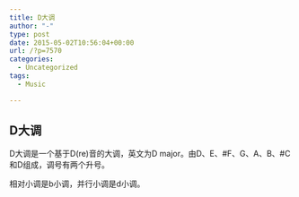 ```yaml
---
title: D大调
author: "-"
type: post
date: 2015-05-02T10:56:04+00:00
url: /?p=7570
categories:
  - Uncategorized
tags:
  - Music

---
```

## D大调

  D大调是一个基于D(re)音的大调，英文为D major。由D、E、#F、G、A、B、#C和D组成，调号有两个升号。


  相对小调是b小调，并行小调是d小调。
